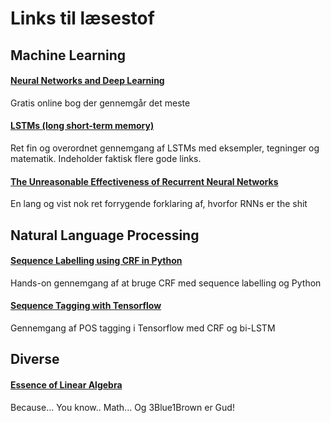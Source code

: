 
# Links til læsestof

## Machine Learning

#### [Neural Networks and Deep Learning]( http://neuralnetworksanddeeplearning.com/index.html )
Gratis online bog der gennemgår det meste

#### [LSTMs (long short-term memory)]( http://blog.echen.me/2017/05/30/exploring-lstms/ )
Ret fin og overordnet gennemgang af LSTMs med eksempler, tegninger og matematik.
Indeholder faktisk flere gode links.

#### [The Unreasonable Effectiveness of Recurrent Neural Networks]( http://karpathy.github.io/2015/05/21/rnn-effectiveness/ )
En lang og vist nok ret forrygende forklaring af, hvorfor RNNs er the shit


## Natural Language Processing

#### [Sequence Labelling using CRF in Python]( http://www.albertauyeung.com/post/python-sequence-labelling-with-crf/ )
Hands-on gennemgang af at bruge CRF med sequence labelling og Python

#### [Sequence Tagging with Tensorflow](https://guillaumegenthial.github.io/sequence-tagging-with-tensorflow.html)
Gennemgang af POS tagging i Tensorflow med CRF og bi-LSTM


## Diverse

#### [Essence of Linear Algebra](https://www.youtube.com/watch?v=fNk_zzaMoSs&list=PLZHQObOWTQDPD3MizzM2xVFitgF8hE_ab)
Because... You know.. Math... Og 3Blue1Brown er Gud!
